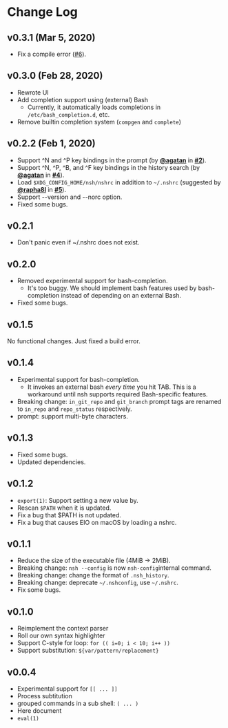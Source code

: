 # Change Log

## v0.3.1 (Mar 5, 2020)
- Fix a compile error ([#6](https://github.com/nuta/nsh/issues/6)).

## v0.3.0 (Feb 28, 2020)
- Rewrote UI
- Add completion support using (external) Bash
  - Currently, it automatically loads completions in `/etc/bash_completion.d`, etc.
- Remove builtin completion system (`compgen` and `complete`)

## v0.2.2 (Feb 1, 2020)
- Support ^N and ^P key bindings in the prompt (by **[@agatan](https://github.com/agatan)** in **[#2](https://github.com/nuta/nsh/pull/2)**).
- Support ^N, ^P, ^B, and ^F key bindings in the history search (by **[@agatan](https://github.com/agatan)** in **[#4](https://github.com/nuta/nsh/pull/4)**).
- Load `$XDG_CONFIG_HOME/nsh/nshrc` in addition to `~/.nshrc` (suggested by **[@rapha8l](https://github.com/rapha8l)** in **[#5](https://github.com/nuta/nsh/issues/5)**).
- Support --version and --norc option.
- Fixed some bugs.

## v0.2.1
-  Don't panic even if ~/.nshrc does not exist.

## v0.2.0
- Removed experimental support for bash-completion.
  - It's too buggy. We should implement bash features used by bash-completion
    instead of depending on an external Bash.
- Fixed some bugs.

## v0.1.5
No functional changes. Just fixed a build error.

## v0.1.4
- Experimental support for bash-completion.
  - It invokes an external bash *every time* you hit TAB. This is a workaround
    until nsh supports required Bash-specific features.
- Breaking change: `in_git_repo` and `git_branch` prompt tags are renamed to
  `in_repo` and `repo_status` respectively.
- prompt: support multi-byte characters.

## v0.1.3
- Fixed some bugs.
- Updated dependencies.

## v0.1.2
- `export(1)`: Support setting a new value by.
- Rescan `$PATH` when it is updated.
- Fix a bug that $PATH is not updated.
- Fix a bug that causes EIO on macOS by loading a nshrc.

## v0.1.1
- Reduce the size of the executable file (4MiB -> 2MiB).
- Breaking change: `nsh --config` is now `nsh-config`internal command.
- Breaking change: change the format of `.nsh_history`.
- Breaking change: deprecate `~/.nshconfig`, use `~/.nshrc`.
- Fix some bugs.

## v0.1.0
- Reimplement the context parser
- Roll our own syntax highlighter
- Support C-style for loop: `for (( i=0; i < 10; i++ ))`
- Support substitution: `${var/pattern/replacement}`

## v0.0.4
- Experimental support for `[[ ... ]]`
- Process subtitution
- grouped commands in a sub shell: `( ... )`
- Here document
- `eval(1)`
